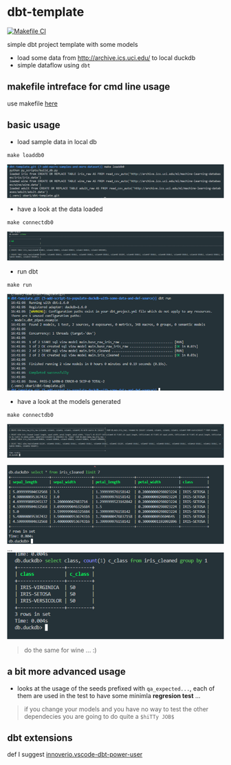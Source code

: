 # dbt-template

[![Makefile CI](https://github.com/obar1/pyproject-template/actions/workflows/makefile.yml/badge.svg)](https://github.com/obar1/pyproject-template/actions/workflows/makefile.yml)

simple dbt project template with some models
- load some data from http://archive.ics.uci.edu/ to local duckdb
- simple dataflow using `dbt`

## makefile intreface for cmd line usage

use makefile [here](./Makefile)

## basic usage

- load sample data in local db
```shell
make loaddb0
```
![Alt text](others/image-0.png)

- have a look at the data loaded
```shell
make connectdb0
```
![Alt text](others/image-1.png)

- run dbt 
```shell
make run
```
![Alt text](others/image-2.png)

- have a look at the models generated
```shell
make connectdb0
```
![Alt text](others/image-3.png)

![Alt text](others/image-4.png)
...
![Alt text](others/image-5.png)

> do the same for wine ... :)

## a bit more advanced usage

- looks at the usage of the seeds prefixed with `qa_expected...`, each of them are used in the test to have some minimla **regresion test** ...
> if you change your models and you have no way to test the other dependecies you are going to do quite a `$hiTTy JOB$`

## dbt extensions

def I suggest [innoverio.vscode-dbt-power-user](https://github.com/AltimateAI/vscode-dbt-power-user)
